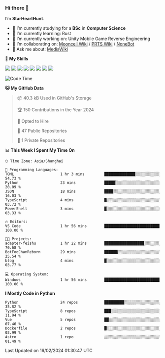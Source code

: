 ### Hi there 👋

I’m **StarHeartHunt**.

- 🏫 I’m currently studying for a **BSc** in **Computer Science**
- 🌱 I’m currently learning: Rust
- 🔭 I’m currently working on: Unity Mobile Game Reverse Engineering
- 👯 I’m collaborating on: [Mooncell Wiki](https://fgo.wiki/) / [PRTS Wiki](http://prts.wiki/) / [NoneBot](https://github.com/nonebot)
- 💬 Ask me about: [MediaWiki](https://www.mediawiki.org)

🌟 **My Skills**

![](https://img.shields.io/badge/-Python-3e74a2?style=flat-square&logo=Python&logoColor=fff)
![](https://img.shields.io/badge/-Node.js-339933?style=flat-square&logo=node.js&logoColor=fff)
![](https://img.shields.io/badge/-Vue-4fc08d?style=flat-square&logo=vue.js&logoColor=fff)
![](https://img.shields.io/badge/-React-2d98ce?style=flat-square&logo=React&logoColor=fff)
![](https://img.shields.io/badge/-TypeScript-3178C6?style=flat-square&logo=TypeScript&logoColor=fff)
![](https://img.shields.io/badge/-Docker-2496ED?style=flat-square&logo=Docker&logoColor=fff)
![](https://img.shields.io/badge/-Linux-000000?style=flat-square&logo=Linux&logoColor=fff)
![](https://img.shields.io/badge/-Dotnet-512bd4?style=flat-square&logo=.net&logoColor=fff)

<!--START_SECTION:waka-->
![Code Time](http://img.shields.io/badge/Code%20Time-884%20hrs%2021%20mins-blue)

**🐱 My GitHub Data** 

> 📦 40.3 kB Used in GitHub's Storage 
 > 
> 🏆 150 Contributions in the Year 2024
 > 
> 💼 Opted to Hire
 > 
> 📜 47 Public Repositories 
 > 
> 🔑 1 Private Repositories 
 > 
📊 **This Week I Spent My Time On** 

```text
🕑︎ Time Zone: Asia/Shanghai

💬 Programming Languages: 
TOML                     1 hr 3 mins         ██████████████░░░░░░░░░░░   54.73 % 
Python                   23 mins             █████░░░░░░░░░░░░░░░░░░░░   20.09 % 
JSON                     18 mins             ████░░░░░░░░░░░░░░░░░░░░░   16.03 % 
TypeScript               4 mins              █░░░░░░░░░░░░░░░░░░░░░░░░   03.72 % 
PowerShell               3 mins              █░░░░░░░░░░░░░░░░░░░░░░░░   03.33 % 

🔥 Editors: 
VS Code                  1 hr 56 mins        █████████████████████████   100.00 % 

🐱‍💻 Projects: 
adapter-feishu           1 hr 22 mins        ██████████████████░░░░░░░   70.68 % 
BotFooChanReborn         29 mins             ██████░░░░░░░░░░░░░░░░░░░   25.54 % 
blog                     4 mins              █░░░░░░░░░░░░░░░░░░░░░░░░   03.77 % 

💻 Operating System: 
Windows                  1 hr 56 mins        █████████████████████████   100.00 % 
```

**I Mostly Code in Python** 

```text
Python                   24 repos            █████████░░░░░░░░░░░░░░░░   35.82 % 
TypeScript               8 repos             ███░░░░░░░░░░░░░░░░░░░░░░   11.94 % 
Vue                      5 repos             ██░░░░░░░░░░░░░░░░░░░░░░░   07.46 % 
Dockerfile               2 repos             █░░░░░░░░░░░░░░░░░░░░░░░░   02.99 % 
Astro                    1 repo              ░░░░░░░░░░░░░░░░░░░░░░░░░   01.49 % 
```




 Last Updated on 16/02/2024 01:30:47 UTC
<!--END_SECTION:waka-->
